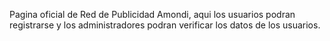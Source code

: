 Pagina oficial de Red de Publicidad Amondi, aqui los usuarios podran registrarse y los administradores podran verificar los datos de los usuarios.